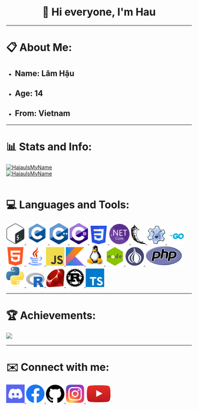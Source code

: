 <h1 align="center">👋 Hi everyone, I'm Hau</h1>
<hr>
<h1>📋 About Me:</h1>
<ul>
<li><h2>Name: <strong>Lâm Hậu</strong></h2></li>
<li><h2>Age: <strong>14</strong></h2></li>
<li><h2>From: <strong>Vietnam </strong></h2></li>
</ul>
<hr>
<h1 align="left">📊 Stats and Info:</h1>
<a href="https://github.com/HajauIsMyName" target="_blank"> <img src="https://github-readme-stats.vercel.app/api/top-langs?username=HajauIsMyName&show_icons=true&locale=en&layout=compact" alt="HajauIsMyName" />
<br>
<img src="https://github-readme-stats.vercel.app/api?username=HajauIsMyName&show_icons=true&locale=en" alt="HajauIsMyName" /> </a>
<br><br>
<h1>💻 Languages and Tools:</h1>
<p align="left">
<a href="https://gnu.org/software/bash/" target="_blank"> <img src="image/bash.png" height="auto" width="50px" alt="Bash" /> </a>
<a href="https://learn.microsoft.com/vi-vn/cpp/c-language/?view=msvc-150" target="_blank"> <img src="image/c.png" height="auto" width="60px" alt="C" /> </a>
<a href="https://learn.microsoft.com/vi-vn/cpp/cpp/?view=msvc-160" target="_blank"> <img src="image/c++.png" height="auto" width="50px"alt="C++" /> </a>
<a href="https://learn.microsoft.com/en-us/dotnet/csharp/" target="_blank"> <img src="image/csharp.png" height="auto" width="50px"alt="C#" /> </a>
<a href="https://developer.mozilla.org/en-US/docs/Web/CSS" target="_blank"> <img src="image/css.png" height="auto" width="50px"alt="CSS" /> </a>
<a href="https://dotnet.microsoft.com/en-us/download" target="_blank"> <img src="image/dotnet.png" height="auto" width="55px" alt="Dotnet" /> </a>
<a href="https://flask.palletsprojects.com/en/2.2.x/" target="_blank"> <img src="image/flask.png" height="auto" width="40px" alt="Flask" /> </a>
<a href="https://freepascal.org/" target="_blank"> <img src="image/freepascal.png" height="auto" width="50px"alt="Free Pascal" /> </a>
<a href="https://go.dev/" target="_blank"> <img src="image/go.png" height="auto" width="50px"alt="Go" /> </a>
<a href="https://developer.mozilla.org/en-US/docs/Web/HTML" target="_blank"> <img src="image/html.png" height="auto" width="50px"alt="HTML" /> </a>
<a href="https://java.com/download/ie_manual.jsp" target="_blank"> <img src="image/java.png" height="auto" width="50px"alt="Java" /> </a>
<a href="https://developer.mozilla.org/en-US/docs/Web/JavaScript" target="_blank"> <img src="image/javascript.png" height="auto" width="50px" alt="Javascript" /> </a>
<a href="https://kotlinlang.org/" target="_blank"> <img src="image/kotlin.png" height="auto" width="50px"alt="Kotlin" /> </a>
<a href="https://linux.org" target="_blank"> <img src="image/linux.png" height="auto" width="50px" alt="Linux"> </a>
<a href="https://nodejs.org/" target="_blank"> <img src="image/nodejs.png" height="auto" width="50px"alt="Nodejs" /> </a>
<a href="https://perl.org/get.html" target="_blank"> <img src="image/perl.png" height="auto" width="50px"alt="Perl" /> </a>
<a href="https://php.net" target="_blank"> <img src="image/php.png" height="auto" width="100px" " alt="PHP" /> </a>
<a href="https://python.org" target="_blank"> <img src="image/python.png" height="auto" width="50px"alt="Python" /> </a>
<a href="https://r-project.org" target="_blank"> <img src="image/r.png" height="auto" width="50px"alt="R" /> </a>
<a href="https://ruby-lang.org/en/" target="_blank"> <img src="image/ruby.png" height="auto" width="50px"alt="Ruby" /> </a>
<a href="https://rust-lang.org" target="_blank"> <img src="image/rust.png" height="auto" width="50px"alt="Rust" /> </a>
<a href="https://typescriptlang.org/" target="_blank"> <img src="image/typescript.png" style="height: 50pxp; width: 50px;" alt="Typescript" /> </a>
</p>
<hr>
<h1>🏆 Achievements:</h1>
<img src="https://github-profile-trophy.vercel.app/?username=HajauIsMyName&theme=onedark" />
<hr>
<h1>✉️ Connect with me:</h1>
<p align="left">
<a href="https://discord.gg/invite/cpvKMUKQTy" target="_blank"> <img src="image/discord.png" height="auto" width="50px" alt="Discord" /> </a> 
<a href="https://facebook.com/hajauismyname" target="_blank"> <img src="image/facebook.png" height="auto" width="50px" alt="Facebook" /> </a>
<a href="https://github.com/hajauismyname" target="_blank"> <img src="image/github.png" height="auto" width="50px" alt="Github" /> </a>
<a href="https://instagram.com/haudayne1805/" target="_blank"> <img src="image/instagram.png" height="auto" width="50px" alt="Instagram" /> </a>
<a href="https://youtube.com/channel/UC-e89VlRA5b96Gdw9kIIMcg" target="_blank"> <img src="image/youtube.png" height="auto" width="70px" alt="Youtube" /> </a>
</p>

